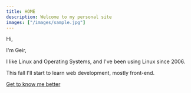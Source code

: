 ```yaml
---
title: HOME
description: Welcome to my personal site
images: ["/images/sample.jpg"]
---
```


Hi,

I'm Geir,

I like Linux and Operating Systems, and I've been using Linux since 2006.  

This fall I'll start to learn web development, mostly front-end.


[Get to know me better](https://geokkjer.github.io/personal-site/about/ "Get to know me better")
